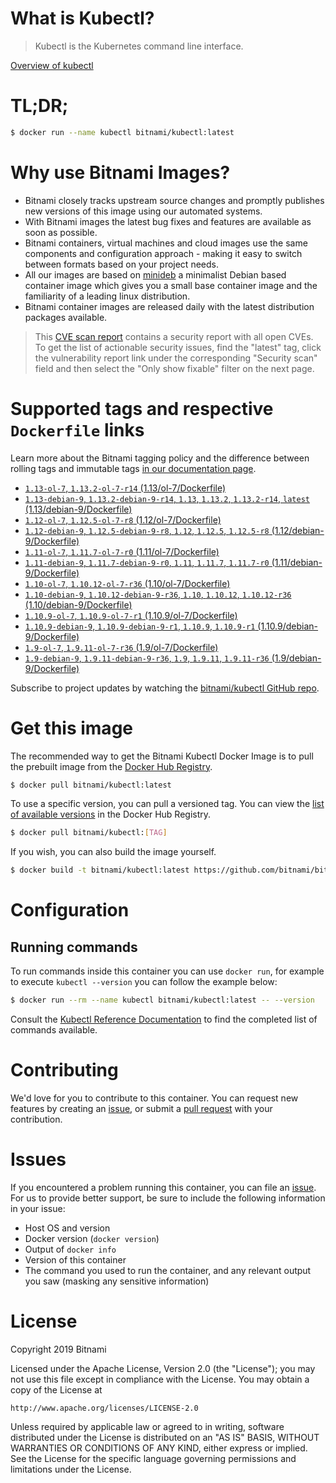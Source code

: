 
# What is Kubectl?

> Kubectl is the Kubernetes command line interface.

[Overview of kubectl](https://kubernetes.io/docs/reference/kubectl/overview/)

# TL;DR;

```bash
$ docker run --name kubectl bitnami/kubectl:latest
```

# Why use Bitnami Images?

* Bitnami closely tracks upstream source changes and promptly publishes new versions of this image using our automated systems.
* With Bitnami images the latest bug fixes and features are available as soon as possible.
* Bitnami containers, virtual machines and cloud images use the same components and configuration approach - making it easy to switch between formats based on your project needs.
* All our images are based on [minideb](https://github.com/bitnami/minideb) a minimalist Debian based container image which gives you a small base container image and the familiarity of a leading linux distribution.
* Bitnami container images are released daily with the latest distribution packages available.


> This [CVE scan report](https://quay.io/repository/bitnami/kubectl?tab=tags) contains a security report with all open CVEs. To get the list of actionable security issues, find the "latest" tag, click the vulnerability report link under the corresponding "Security scan" field and then select the "Only show fixable" filter on the next page.

# Supported tags and respective `Dockerfile` links

Learn more about the Bitnami tagging policy and the difference between rolling tags and immutable tags [in our documentation page](https://docs.bitnami.com/containers/how-to/understand-rolling-tags-containers/).


* [`1.13-ol-7`, `1.13.2-ol-7-r14` (1.13/ol-7/Dockerfile)](https://github.com/bitnami/bitnami-docker-kubectl/blob/1.13.2-ol-7-r14/1.13/ol-7/Dockerfile)
* [`1.13-debian-9`, `1.13.2-debian-9-r14`, `1.13`, `1.13.2`, `1.13.2-r14`, `latest` (1.13/debian-9/Dockerfile)](https://github.com/bitnami/bitnami-docker-kubectl/blob/1.13.2-debian-9-r14/1.13/debian-9/Dockerfile)
* [`1.12-ol-7`, `1.12.5-ol-7-r8` (1.12/ol-7/Dockerfile)](https://github.com/bitnami/bitnami-docker-kubectl/blob/1.12.5-ol-7-r8/1.12/ol-7/Dockerfile)
* [`1.12-debian-9`, `1.12.5-debian-9-r8`, `1.12`, `1.12.5`, `1.12.5-r8` (1.12/debian-9/Dockerfile)](https://github.com/bitnami/bitnami-docker-kubectl/blob/1.12.5-debian-9-r8/1.12/debian-9/Dockerfile)
* [`1.11-ol-7`, `1.11.7-ol-7-r0` (1.11/ol-7/Dockerfile)](https://github.com/bitnami/bitnami-docker-kubectl/blob/1.11.7-ol-7-r0/1.11/ol-7/Dockerfile)
* [`1.11-debian-9`, `1.11.7-debian-9-r0`, `1.11`, `1.11.7`, `1.11.7-r0` (1.11/debian-9/Dockerfile)](https://github.com/bitnami/bitnami-docker-kubectl/blob/1.11.7-debian-9-r0/1.11/debian-9/Dockerfile)
* [`1.10-ol-7`, `1.10.12-ol-7-r36` (1.10/ol-7/Dockerfile)](https://github.com/bitnami/bitnami-docker-kubectl/blob/1.10.12-ol-7-r36/1.10/ol-7/Dockerfile)
* [`1.10-debian-9`, `1.10.12-debian-9-r36`, `1.10`, `1.10.12`, `1.10.12-r36` (1.10/debian-9/Dockerfile)](https://github.com/bitnami/bitnami-docker-kubectl/blob/1.10.12-debian-9-r36/1.10/debian-9/Dockerfile)
* [`1.10.9-ol-7`, `1.10.9-ol-7-r1` (1.10.9/ol-7/Dockerfile)](https://github.com/bitnami/bitnami-docker-kubectl/blob/1.10.9-ol-7-r1/1.10.9/ol-7/Dockerfile)
* [`1.10.9-debian-9`, `1.10.9-debian-9-r1`, `1.10.9`, `1.10.9-r1` (1.10.9/debian-9/Dockerfile)](https://github.com/bitnami/bitnami-docker-kubectl/blob/1.10.9-debian-9-r1/1.10.9/debian-9/Dockerfile)
* [`1.9-ol-7`, `1.9.11-ol-7-r36` (1.9/ol-7/Dockerfile)](https://github.com/bitnami/bitnami-docker-kubectl/blob/1.9.11-ol-7-r36/1.9/ol-7/Dockerfile)
* [`1.9-debian-9`, `1.9.11-debian-9-r36`, `1.9`, `1.9.11`, `1.9.11-r36` (1.9/debian-9/Dockerfile)](https://github.com/bitnami/bitnami-docker-kubectl/blob/1.9.11-debian-9-r36/1.9/debian-9/Dockerfile)

Subscribe to project updates by watching the [bitnami/kubectl GitHub repo](https://github.com/bitnami/bitnami-docker-kubectl).

# Get this image

The recommended way to get the Bitnami Kubectl Docker Image is to pull the prebuilt image from the [Docker Hub Registry](https://hub.docker.com/r/bitnami/kubectl).

```bash
$ docker pull bitnami/kubectl:latest
```

To use a specific version, you can pull a versioned tag. You can view the [list of available versions](https://hub.docker.com/r/bitnami/kubectl/tags/) in the Docker Hub Registry.

```bash
$ docker pull bitnami/kubectl:[TAG]
```

If you wish, you can also build the image yourself.

```bash
$ docker build -t bitnami/kubectl:latest https://github.com/bitnami/bitnami-docker-kubectl.git
```

# Configuration

## Running commands

To run commands inside this container you can use `docker run`, for example to execute `kubectl --version` you can follow the example below:

```bash
$ docker run --rm --name kubectl bitnami/kubectl:latest -- --version
```

Consult the [Kubectl Reference Documentation](https://kubernetes.io/docs/reference/generated/kubectl/kubectl-commands) to find the completed list of commands available.

# Contributing

We'd love for you to contribute to this container. You can request new features by creating an [issue](https://github.com/bitnami/bitnami-docker-kubectl/issues), or submit a [pull request](https://github.com/bitnami/bitnami-docker-kubectl/pulls) with your contribution.

# Issues

If you encountered a problem running this container, you can file an [issue](https://github.com/bitnami/bitnami-docker-kubectl/issues). For us to provide better support, be sure to include the following information in your issue:

- Host OS and version
- Docker version (`docker version`)
- Output of `docker info`
- Version of this container
- The command you used to run the container, and any relevant output you saw (masking any sensitive information)

# License

Copyright 2019 Bitnami

Licensed under the Apache License, Version 2.0 (the "License");
you may not use this file except in compliance with the License.
You may obtain a copy of the License at

    http://www.apache.org/licenses/LICENSE-2.0

Unless required by applicable law or agreed to in writing, software
distributed under the License is distributed on an "AS IS" BASIS,
WITHOUT WARRANTIES OR CONDITIONS OF ANY KIND, either express or implied.
See the License for the specific language governing permissions and
limitations under the License.
